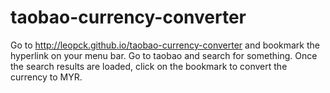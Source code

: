 # taobao-currency-converter 


Go to http://leopck.github.io/taobao-currency-converter and bookmark the hyperlink on your menu bar. Go to taobao and search for something. Once the search results are loaded, click on the bookmark to convert the currency to MYR.
